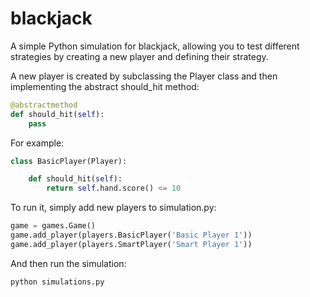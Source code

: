 # blackjack

A simple Python simulation for blackjack, allowing you to test different strategies by creating a new player and defining their strategy.

A new player is created by subclassing the Player class and then implementing the abstract should_hit method:

```python
@abstractmethod
def should_hit(self):
    pass
```

For example:

```python
class BasicPlayer(Player):

    def should_hit(self):
        return self.hand.score() <= 10
```

To run it, simply add new players to simulation.py:

```python
game = games.Game()
game.add_player(players.BasicPlayer('Basic Player 1'))
game.add_player(players.SmartPlayer('Smart Player 1'))
```

And then run the simulation:

```python
python simulations.py
```
